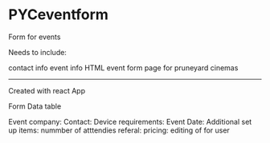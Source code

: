 # PYCeventform

Form for events

Needs to include:

contact info
event info
HTML event form page for pruneyard cinemas

-----------------------------------------------------------------------------------------------------------------------------------------------------------

Created with react App

Form Data table

Event company:
Contact:
Device requirements:
Event Date:
Additional set up items:
nummber of atttendies
referal:
pricing:
editing of for user

